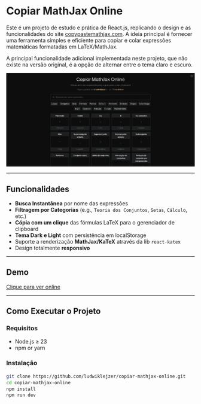 # Copiar MathJax Online

Este é um projeto de estudo e prática de React.js, replicando o design e as funcionalidades do site [copypastemathjax.com](https://copypastemathjax.com). A ideia principal é fornecer uma ferramenta simples e eficiente para copiar e colar expressões matemáticas formatadas em LaTeX/MathJax.

A principal funcionalidade adicional implementada neste projeto, que não existe na versão original, é a opção de alternar entre o tema claro e escuro.

![screenshot](./screenshot.png)

---

## Funcionalidades

- **Busca Instantânea** por nome das expressões
- **Filtragem por Categorias** (e.g., `Teoria dos Conjuntos`, `Setas`, `Cálculo`, etc.)
- **Cópia com um clique** das fórmulas LaTeX para o gerenciador de clipboard
- **Tema Dark e Light** com persistência em localStorage
- Suporte a renderização **MathJax/KaTeX** através da lib `react-katex`
- Design totalmente **responsivo**

---

## Demo

[Clique para ver online](https://copiar-mathjax-online.vercel.app/)

---

## Como Executar o Projeto

### Requisitos

- Node.js ≥ 23
- npm or yarn

### Instalação

```bash
git clone https://github.com/ludwiklejzer/copiar-mathjax-online.git
cd copiar-mathjax-online
npm install
npm run dev
```
